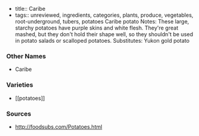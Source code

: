 - title:: Caribe
- tags:: unreviewed, ingredients, categories, plants, produce, vegetables, root-underground, tubers, potatoes
Caribe potato Notes: These large, starchy potatoes have purple skins and white flesh. They're great mashed, but they don't hold their shape well, so they shouldn't be used in potato salads or scalloped potatoes. Substitutes: Yukon gold potato

### Other Names

* Caribe

### Varieties

* [[potatoes]]

### Sources
* http://foodsubs.com/Potatoes.html

